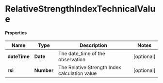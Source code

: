 # RelativeStrengthIndexTechnicalValue

#### Properties
Name | Type | Description | Notes
------------ | ------------- | ------------- | -------------
**dateTime** | **Date** | The date_time of the observation | [optional] 
**rsi** | **Number** | The Relative Strength Index calculation value | [optional] 



